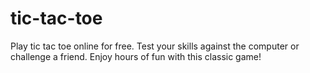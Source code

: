 # tic-tac-toe
Play tic tac toe online for free. Test your skills against the computer or challenge a friend. Enjoy hours of fun with this classic game!
